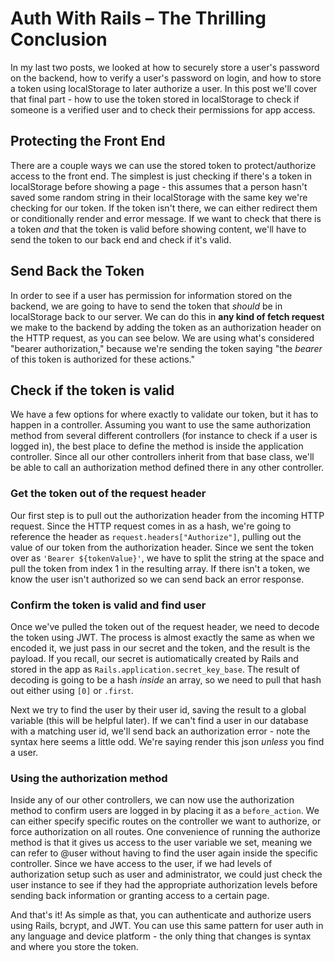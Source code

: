 # Auth With Rails – The Thrilling Conclusion

In my last two posts, we looked at how to securely store a user's password on the backend, how to verify a user's password on login, and how to store a token using localStorage to later authorize a user. In this post we'll cover that final part - how to use the token stored in localStorage to check if someone is a verified user and to check their permissions for app access.

## Protecting the Front End

There are a couple ways we can use the stored token to protect/authorize access to the front end. The simplest is just checking if there's a token in localStorage before showing a page - this assumes that a person hasn't saved some random string in their localStorage with the same key we're checking for our token. If the token isn't there, we can either redirect them or conditionally render and error message. If we want to check that there is a token *and* that the token is valid before showing content, we'll have to send the token to our back end and check if it's valid.

## Send Back the Token

In order to see if a user has permission for information stored on the backend, we are going to have to send the token that *should* be in localStorage back to our server. We can do this in **any kind of fetch request** we make to the backend by adding the token as an authorization header on the HTTP request, as you can see below. We are using what's considered "bearer authorization," because we're sending the token saying "the *bearer* of this token is authorized for these actions."

## Check if the token is valid

We have a few options for where exactly to validate our token, but it has to happen in a controller. Assuming you want to use the same authorization method from several different controllers (for instance to check if a user is logged in), the best place to define the method is inside the application controller. Since all our other controllers inherit from that base class, we'll be able to call an authorization method defined there in any other controller.

### Get the token out of the request header

Our first step is to pull out the authorization header from the incoming HTTP request. Since the HTTP request comes in as a hash, we're going to reference the header as `request.headers["Authorize"]`, pulling out the value of our token from the authorization header. Since we sent the token over as `'Bearer ${tokenValue}'`, we have to split the string at the space and pull the token from index 1 in the resulting array. If there isn't a token, we know the user isn't authorized so we can send back an error response.

### Confirm the token is valid and find user

Once we've pulled the token out of the request header, we need to decode the token using JWT. The process is almost exactly the same as when we encoded it, we just pass in our secret and the token, and the result is the payload. If you recall, our secret is autiomatically created by Rails and stored in the app as `Rails.application.secret_key_base`. The result of decoding is going to be a hash *inside* an array, so we need to pull that hash out either using `[0]` or `.first`.

Next we try to find the user by their user id, saving the result to a global variable (this will be helpful later). If we can't find a user in our database with a matching user id, we'll send back an authorization error - note the syntax here seems a little odd. We're saying render this json *unless* you find a user.

### Using the authorization method

Inside any of our other controllers, we can now use the authorization method to confirm users are logged in by placing it as a `before_action`. We can either specify specific routes on the controller we want to authorize, or force authorization on all routes. One convenience of running the authorize method is that it gives us access to the user variable we set, meaning we can refer to @user without having to find the user again inside the specific controller. Since we have access to the user, if we had levels of authorization setup such as user and administrator, we could just check the user instance to see if they had the appropriate authorization levels before sending back information or granting access to a certain page.

And that's it! As simple as that, you can authenticate and authorize users using Rails, bcrypt, and JWT. You can use this same pattern for user auth in any language and device platform - the only thing that changes is syntax and where you store the token.